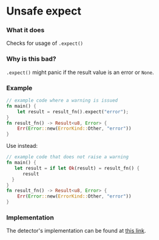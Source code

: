# Unsafe expect

### What it does

Checks for usage of `.expect()`

### Why is this bad?

`.expect()` might panic if the result value is an error or `None`.

### Example

```rust
// example code where a warning is issued
fn main() {
    let result = result_fn().expect("error");
}
fn result_fn() -> Result<u8, Error> {
    Err(Error::new(ErrorKind::Other, "error"))
}
```

Use instead:

```rust
// example code that does not raise a warning
fn main() {
   let result = if let Ok(result) = result_fn() {
      result
  }
}
fn result_fn() -> Result<u8, Error> {
    Err(Error::new(ErrorKind::Other, "error"))
}
```

### Implementation

The detector's implementation can be found at [this link](https://github.com/CoinFabrik/scout/tree/main/detectors/unsafe-expect).
